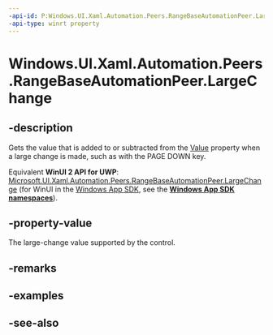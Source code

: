 ```yaml
---
-api-id: P:Windows.UI.Xaml.Automation.Peers.RangeBaseAutomationPeer.LargeChange
-api-type: winrt property
---
```


<!-- Property syntax
public double LargeChange { get; }
-->

# Windows.UI.Xaml.Automation.Peers.RangeBaseAutomationPeer.LargeChange

## -description
Gets the value that is added to or subtracted from the [Value](rangebaseautomationpeer_value.md) property when a large change is made, such as with the PAGE DOWN key.

Equivalent **WinUI 2 API for UWP**: [Microsoft.UI.Xaml.Automation.Peers.RangeBaseAutomationPeer.LargeChange](/windows/winui/api/microsoft.ui.xaml.automation.peers.rangebaseautomationpeer.largechange) (for WinUI in the [Windows App SDK](/windows/apps/windows-app-sdk/), see the **[Windows App SDK namespaces](/windows/windows-app-sdk/api/winrt/)**).

## -property-value
The large-change value supported by the control.

## -remarks

## -examples

## -see-also
